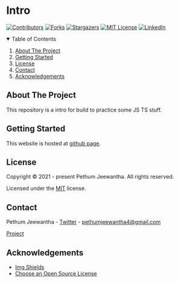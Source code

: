 # Intro

[![Contributors][contributors-shield]][contributors-url]
[![Forks][forks-shield]][forks-url]
[![Stargazers][stars-shield]][stars-url]
[![MIT License][license-shield]][license-url]
[![LinkedIn][linkedin-shield]][linkedin-url]

<details open="open">
  <summary>Table of Contents</summary>
  <ol>
    <li>
      <a href="#about-the-project">About The Project</a>
    </li>
    <li>
      <a href="#getting-started">Getting Started</a>
    </li>
    <li><a href="#license">License</a></li>
    <li><a href="#contact">Contact</a></li>
    <li><a href="#acknowledgements">Acknowledgements</a></li>
  </ol>
</details>

## About The Project

This repository is a intro for build to practice some JS TS stuff.

## Getting Started

This website is hosted at [github page](https://pethum-jeewantha.github.io/simple-intro).

## License

Copyright &copy; 2021 - present Pethum Jeewantha. All rights reserved.

Licensed under the [MIT](LICENSE.txt) license.

## Contact

Pethum Jeewantha - [Twitter](https://twitter.com/JeewanthaPethum?s=08) - pethumjeewantha4@gmail.com

[Project](https://github.com/Pethum-Jeewantha/simple-intro.git)

## Acknowledgements

* [Img Shields](https://shields.io)
* [Choose an Open Source License](https://choosealicense.com)

[contributors-shield]: https://img.shields.io/github/contributors/Pethum-Jeewantha/simple-intro.svg?style=for-the-badge

[contributors-url]: https://github.com/Pethum-Jeewantha/simple-intro/graphs/contributors

[forks-shield]: https://img.shields.io/github/forks/Pethum-Jeewantha/simple-intro.svg?style=for-the-badge

[forks-url]: https://github.com/Pethum-Jeewantha/simple-intro/network/members

[stars-shield]: https://img.shields.io/github/stars/Pethum-Jeewantha/simple-intro.svg?style=for-the-badge

[stars-url]: https://github.com/Pethum-Jeewantha/simple-intro/stargazers

[license-shield]: https://img.shields.io/github/license/Pethum-Jeewantha/simple-intro.svg?style=for-the-badge

[license-url]: https://github.com/Pethum-Jeewantha/simple-intro/blob/master/LICENSE.txt

[linkedin-shield]: https://img.shields.io/badge/-LinkedIn-black.svg?style=for-the-badge&logo=linkedin&colorB=555

[linkedin-url]: https://www.linkedin.com/in/pethum-jeewantha-7b70aa1b1
